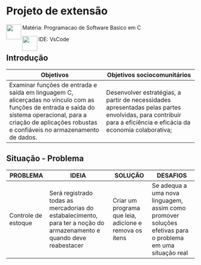 

# Projeto de extensão

Matéria: Programacao de Software Basico em C <img align="left"  src="https://github-production-user-asset-6210df.s3.amazonaws.com/100960721/370507404-81d4538f-aac4-44f0-a8da-d46a470ae00b.png?X-Amz-Algorithm=AWS4-HMAC-SHA256&X-Amz-Credential=AKIAVCODYLSA53PQK4ZA%2F20240925%2Fus-east-1%2Fs3%2Faws4_request&X-Amz-Date=20240925T002833Z&X-Amz-Expires=300&X-Amz-Signature=474e080c94f7500f4b34a5339ea7e55cd0a3a73ccb34326ff156e880b8974155&X-Amz-SignedHeaders=host" data-canonical-src="https://github.com/user-attachments/assets/d0cd41fa-5877-45bd-bc6f-57a913f12630" width="40" heig
ht="40" /> 


IDE: VsCode  <img align="left"   src="https://private-user-images.githubusercontent.com/100960721/370507506-d0cd41fa-5877-45bd-bc6f-57a913f12630.png?jwt=eyJhbGciOiJIUzI1NiIsInR5cCI6IkpXVCJ9.eyJpc3MiOiJnaXRodWIuY29tIiwiYXVkIjoicmF3LmdpdGh1YnVzZXJjb250ZW50LmNvbSIsImtleSI6ImtleTUiLCJleHAiOjE3MjcyMjQxMDIsIm5iZiI6MTcyNzIyMzgwMiwicGF0aCI6Ii8xMDA5NjA3MjEvMzcwNTA3NTA2LWQwY2Q0MWZhLTU4NzctNDViZC1iYzZmLTU3YTkxM2YxMjYzMC5wbmc_WC1BbXotQWxnb3JpdGhtPUFXUzQtSE1BQy1TSEEyNTYmWC1BbXotQ3JlZGVudGlhbD1BS0lBVkNPRFlMU0E1M1BRSzRaQSUyRjIwMjQwOTI1JTJGdXMtZWFzdC0xJTJGczMlMkZhd3M0X3JlcXVlc3QmWC1BbXotRGF0ZT0yMDI0MDkyNVQwMDIzMjJaJlgtQW16LUV4cGlyZXM9MzAwJlgtQW16LVNpZ25hdHVyZT0wY2FiNGY3ZjNlYTM1ZDc4N2M4MWVlM2NmOTdmMGUzYzMwOTgyZjgwMDk0ZjgxMTYzMjE4NmZhZWIzMjNjZDNlJlgtQW16LVNpZ25lZEhlYWRlcnM9aG9zdCJ9.ePVsjL-HHFFtiauE6c8wfa8rO9pFNrFBDVn2k1WR4Jw" data-canonical-src="https://github.com/user-attachments/assets/d0cd41fa-5877-45bd-bc6f-57a913f12630" width="40" height="40" />
 

## Introdução

|  Objetivos|  Objetivos sociocomunitários|
-------------|-----------------------------|
Examinar funções de entrada e saída em linguagem C, alicerçadas no vínculo com as funções de entrada e saída do sistema operacional, para a criação de aplicações robustas e confiáveis no armazenamento de dados.| Desenvolver estratégias, a partir de necessidades apresentadas pelas partes envolvidas, para contribuir para a eficiência e eficácia da economia colaborativa;|




## Situação - Problema

| PROBLEMA          |       IDEIA         |       SOLUÇÃO                 | DESAFIOS|
| -----------------  | ---------------------|-----------------------------|----------|
| Controle de estoque       | Será registrado todas as mercadorias do estabalecimento, para ter a noção do armazenamento e quando deve reabestacer |Criar um programa que leia, adicione e remova os itens|Se adequa a uma nova linguagem, assim como promover soluções efetivas para o problema em uma situação real|










­ 

­

